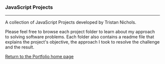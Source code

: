 ### JavaScript Projects
***
  
A collection of JavaScript Projects developed by Tristan Nichols.

Please feel free to browse each project folder to learn about my approach to solving software problems. Each folder also contains a readme file that explains the project's objective, the approach I took to resolve the challenge and the result.

[Return to the Portfolio home page](https://github.com/TristanNichols/Portfolio-Of-Tristan)
